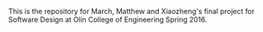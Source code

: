 This is the repository for March, Matthew and Xiaozheng's final project for Software Design at Olin College of Engineering Spring 2016. 
